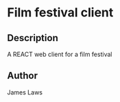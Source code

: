 # Film festival client

## Description
A REACT web client for a film festival

## Author
James Laws
